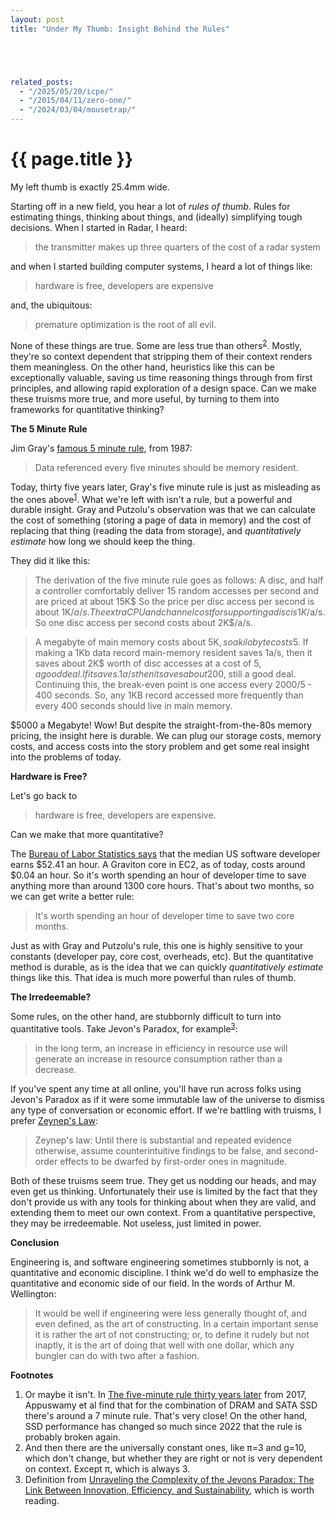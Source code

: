 ```yaml
---
layout: post
title: "Under My Thumb: Insight Behind the Rules"





related_posts:
  - "/2025/05/20/icpe/"
  - "/2015/04/11/zero-one/"
  - "/2024/03/04/mousetrap/"
---
```

{{ page.title }}
================

<p class="meta">My left thumb is exactly 25.4mm wide.</p>

Starting off in a new field, you hear a lot of *rules of thumb*. Rules for estimating things, thinking about things, and (ideally) simplifying tough decisions. When I started in Radar, I heard:

> the transmitter makes up three quarters of the cost of a radar system

and when I started building computer systems, I heard a lot of things like:

> hardware is free, developers are expensive

and, the ubiquitous:

> premature optimization is the root of all evil.

None of these things are true. Some are less true than others<sup>[2](#foot2)</sup>. Mostly, they're so context dependent that stripping them of their context renders them meaningless. On the other hand, heuristics like this can be exceptionally valuable, saving us time reasoning things through from first principles, and allowing rapid exploration of a design space. Can we make these truisms more true, and more useful, by turning to them into frameworks for quantitative thinking?

**The 5 Minute Rule**

Jim Gray's [famous 5 minute rule](https://dl.acm.org/doi/pdf/10.1145/38713.38755), from 1987:

> Data referenced every five minutes should be memory resident.

Today, thirty five years later, Gray's five minute rule is just as misleading as the ones above<sup>[1](#foot1)</sup>. What we're left with isn't a rule, but a powerful and durable insight. Gray and Putzolu's observation was that we can calculate the cost of something (storing a page of data in memory) and the cost of replacing that thing (reading the data from storage), and *quantitatively estimate* how long we should keep the thing.

They did it like this:

> The derivation of the five minute rule goes as follows: A disc, and half a controller comfortably deliver 15 random accesses per second and are priced at about 15K$ So the price per disc
access per second is about 1K$/a/s. The extra CPU and channel cost for supporting a disc is 1K$/a/s. So one disc access per second costs about 2K$/a/s.

> A megabyte of main memory costs about 5K$, so a kilobyte costs 5$. If making a 1Kb data record main-memory resident saves 1a/s, then it saves about 2K$ worth of disc accesses at a cost of 5$, a good deal. If it saves .1a/s then it saves about 200$, still a good deal. Continuing this, the break-even point is one access every 2000/5 - 400 seconds. So, any 1KB record accessed more frequently than every 400 seconds should live in main memory.

$5000 a Megabyte! Wow! But despite the straight-from-the-80s memory pricing, the insight here is durable. We can plug our storage costs, memory costs, and access costs into the story problem and get some real insight into the problems of today.

**Hardware is Free?**

Let's go back to 

> hardware is free, developers are expensive.

Can we make that more quantitative?

The [Bureau of Labor Statistics says](https://www.bls.gov/ooh/computer-and-information-technology/software-developers.htm) that the median US software developer earns $52.41 an hour. A Graviton core in EC2, as of today, costs around $0.04 an hour. So it's worth spending an hour of developer time to save anything more than around 1300 core hours. That's about two months, so we can get write a better rule:

> It's worth spending an hour of developer time to save two core months.

Just as with Gray and Putzolu's rule, this one is highly sensitive to your constants (developer pay, core cost, overheads, etc). But the quantitative method is durable, as is the idea that we can quickly *quantitatively estimate* things like this. That idea is much more powerful than rules of thumb.

**The Irredeemable?**

Some rules, on the other hand, are stubbornly difficult to turn into quantitative tools. Take Jevon's Paradox, for example<sup>[3](#foot3)</sup>:

> in the long term, an increase in efficiency in resource use will generate an increase in resource consumption rather than a decrease.

If you've spent any time at all online, you'll have run across folks using Jevon's Paradox as if it were some immutable law of the universe to dismiss any type of conversation or economic effort. If we're battling with truisms, I prefer [Zeynep's Law](https://twitter.com/zeynep/status/1478766408691556353?lang=en):

> Zeynep's law: Until there is substantial and repeated evidence otherwise, assume counterintuitive findings to be false, and second-order effects to be dwarfed by first-order ones in magnitude.

Both of these truisms seem true. They get us nodding our heads, and may even get us thinking. Unfortunately their use is limited by the fact that they don't provide us with any tools for thinking about when they are valid, and extending them to meet our own context. From a quantitative perspective, they may be irredeemable. Not useless, just limited in power.

**Conclusion**

Engineering is, and software engineering sometimes stubbornly is not, a quantitative and economic discipline. I think we'd do well to emphasize the quantitative and economic side of our field. In the words of Arthur M. Wellington:

> It would be well if engineering were less generally thought of, and even defined, as the art of constructing. In a certain important sense it is rather the art of not constructing; or, to define it rudely but not inaptly, it is the art of doing that well with one dollar, which any bungler can do with two after a fashion.

**Footnotes**

1. <a name="foot1"></a> Or maybe it isn't. In [The five-minute rule thirty years later](https://infoscience.epfl.ch/record/230398/files/adms-talk.pdf) from 2017, Appuswamy et al find that for the combination of DRAM and SATA SSD there's around a 7 minute rule. That's very close! On the other hand, SSD performance has changed so much since 2022 that the rule is probably broken again.
2. <a name="foot2"></a> And then there are the universally constant ones, like π=3 and g=10, which don't change, but whether they are right or not is very dependent on context. Except π, which is always 3.
3. <a name="foot3"></a> Definition from [Unraveling the Complexity of the Jevons Paradox: The Link Between Innovation, Efficiency, and Sustainability](https://www.frontiersin.org/articles/10.3389/fenrg.2018.00026/full), which is worth reading.